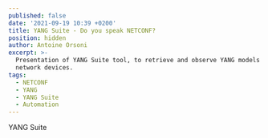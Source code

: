 ```yaml
---
published: false
date: '2021-09-19 10:39 +0200'
title: YANG Suite - Do you speak NETCONF?
position: hidden
author: Antoine Orsoni
excerpt: >-
  Presentation of YANG Suite tool, to retrieve and observe YANG models from your
  network devices.
tags:
  - NETCONF
  - YANG
  - YANG Suite
  - Automation
---
```

YANG Suite
